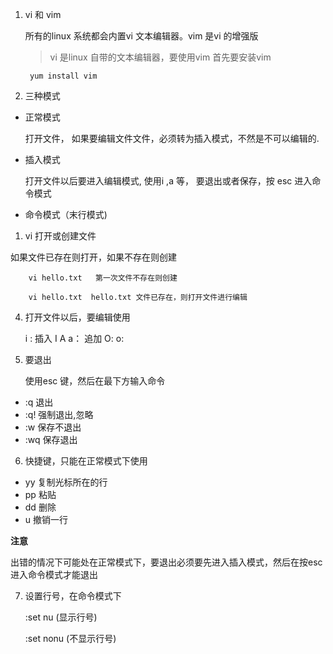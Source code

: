 1. vi 和 vim 
   
   所有的linux 系统都会内置vi 文本编辑器。vim 是vi 的增强版

   > vi 是linux 自带的文本编辑器，要使用vim 首先要安装vim

        yum install vim 

2. 三种模式

+ 正常模式
  
    打开文件， 如果要编辑文件文件，必须转为插入模式，不然是不可以编辑的.
+ 插入模式
  
    打开文件以后要进入编辑模式, 使用i ,a 等， 要退出或者保存，按 esc 进入命令模式

+ 命令模式（末行模式)


1. vi 打开或创建文件
   
如果文件已存在则打开，如果不存在则创建

        vi hello.txt   第一次文件不存在则创建

        vi hello.txt  hello.txt 文件已存在，则打开文件进行编辑

4. 打开文件以后，要编辑使用
   
   i : 插入
   I
   A
   a： 追加
   O:
   o:

5. 要退出
   
   使用esc 键，然后在最下方输入命令

+ :q 退出
+ :q! 强制退出,忽略
+ :w 保存不退出
+ :wq 保存退出 

6. 快捷键，只能在正常模式下使用
   
+ yy 复制光标所在的行
+ pp 粘贴
+ dd 删除
+ u  撤销一行

**注意** 

出错的情况下可能处在正常模式下，要退出必须要先进入插入模式，然后在按esc 进入命令模式才能退出

7. 设置行号，在命令模式下
   
   :set nu (显示行号)

   :set nonu (不显示行号)

